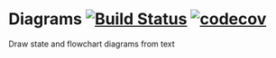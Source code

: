 # Diagrams [![Build Status](https://travis-ci.com/bewakes/diagrams.svg?branch=master)](https://travis-ci.com/bewakes/diagrams) [![codecov](https://codecov.io/gh/bewakes/diagrams/branch/master/graph/badge.svg)](https://codecov.io/gh/bewakes/diagrams)

Draw state and flowchart diagrams from text
